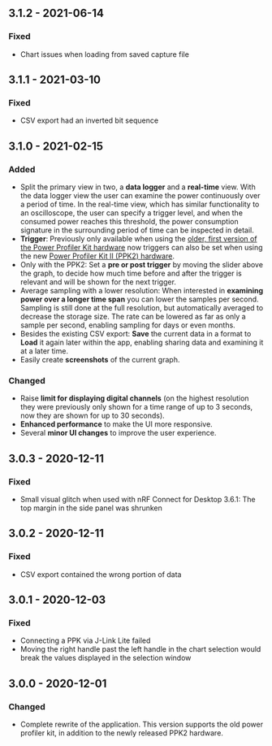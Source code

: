 ## 3.1.2 - 2021-06-14

### Fixed

- Chart issues when loading from saved capture file

## 3.1.1 - 2021-03-10

### Fixed

- CSV export had an inverted bit sequence

## 3.1.0 - 2021-02-15

### Added

- Split the primary view in two, a **data logger** and a **real-time** view.
    With the data logger view the user can examine the power continuously over a
    period of time. In the real-time view, which has similar functionality to an
    oscilloscope, the user can specify a trigger level, and when the consumed
    power reaches this threshold, the power consumption signature in the
    surrounding period of time can be inspected in detail.
- **Trigger**: Previously only available when using the
    [older, first version of the Power Profiler Kit hardware](https://www.nordicsemi.com/Software-and-tools/Development-Tools/Power-Profiler-Kit)
    now triggers can also be set when using the new
    [Power Profiler Kit II (PPK2) hardware](https://www.nordicsemi.com/Software-and-tools/Development-Tools/Power-Profiler-Kit-2).
- Only with the PPK2: Set a **pre or post trigger** by moving the slider above
    the graph, to decide how much time before and after the trigger is relevant
    and will be shown for the next trigger.
- Average sampling with a lower resolution: When interested in **examining
    power over a longer time span** you can lower the samples per second.
    Sampling is still done at the full resolution, but automatically averaged to
    decrease the storage size. The rate can be lowered as far as only a sample
    per second, enabling sampling for days or even months.
- Besides the existing CSV export: **Save** the current data in a format to
    **Load** it again later within the app, enabling sharing data and examining
    it at a later time.
- Easily create **screenshots** of the current graph.

### Changed

- Raise **limit for displaying digital channels** (on the highest resolution
    they were previously only shown for a time range of up to 3 seconds, now
    they are shown for up to 30 seconds).
- **Enhanced performance** to make the UI more responsive.
- Several **minor UI changes** to improve the user experience.

## 3.0.3 - 2020-12-11

### Fixed

- Small visual glitch when used with nRF Connect for Desktop 3.6.1:
    The top margin in the side panel was shrunken

## 3.0.2 - 2020-12-11

### Fixed

- CSV export contained the wrong portion of data

## 3.0.1 - 2020-12-03

### Fixed

- Connecting a PPK via J-Link Lite failed
- Moving the right handle past the left handle in the chart selection would
    break the values displayed in the selection window

## 3.0.0 - 2020-12-01

### Changed

- Complete rewrite of the application. This version supports the old power
    profiler kit, in addition to the newly released PPK2 hardware.
